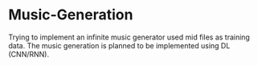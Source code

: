 # Music-Generation

Trying to implement an infinite music generator used mid files as training data. The music generation is planned to be implemented using DL (CNN/RNN).
